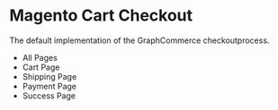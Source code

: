 # Magento Cart Checkout

The default implementation of the GraphCommerce checkoutprocess.

- All Pages
- Cart Page
- Shipping Page
- Payment Page
- Success Page
